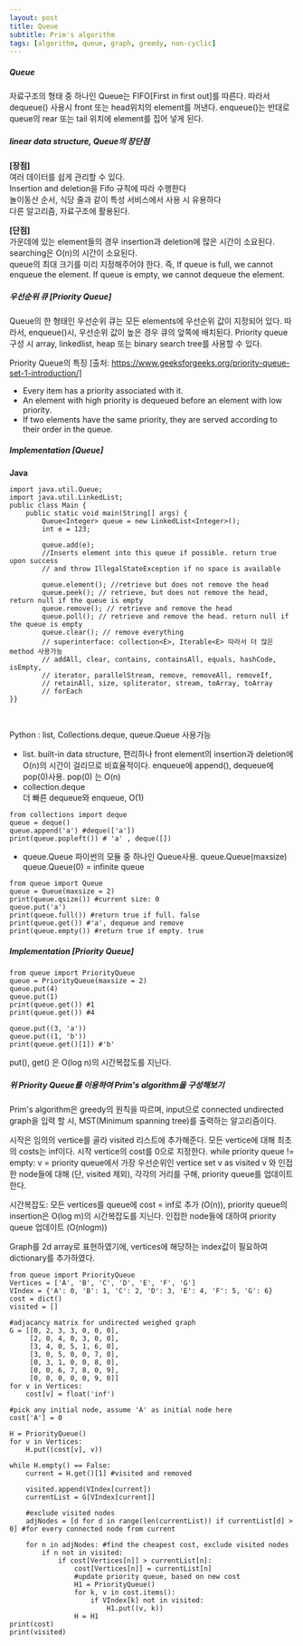 ```yaml
---
layout: post
title: Queue
subtitle: Prim's algorithm
tags: [algorithm, queue, graph, greedy, non-cyclic]
---
```

##### Queue
자료구조의 형태 중 하나인 Queue는 FIFO[First in first out]를 따른다. 따라서 dequeue() 사용시 front 또는 head위치의 element를 꺼낸다. enqueue()는 반대로 queue의 rear 또는 tail 위치에 element를 집어 넣게 된다.

##### linear data structure, Queue의 장단점
**[장점]**\
여러 데이터를 쉽게 관리할 수 있다.\
Insertion and deletion을 Fifo 규칙에 따라 수행한다\
놀이동산 순서, 식당 줄과 같이 특성 서비스에서 사용 시 유용하다\
다른 알고리즘, 자료구조에 활용된다.

**[단점]**\
가운데에 있는 element들의 경우 insertion과 deletion에 많은 시간이 소요된다.\
searching은 O(n)의 시간이 소요된다. \
queue의 최대 크기를 미리 지정해주어야 한다. 즉, If queue is full, we cannot enqueue the element. If queue is empty, we cannot dequeue the element.

##### 우선순위 큐 [Priority Queue] 
Queue의 한 형태인 우선순위 큐는 모든 elements에 우선순위 값이 지정되어 있다. 따라서, enqueue()시, 우선순위 값이 높은 경우 큐의 앞쪽에 배치된다. Priority queue 구성 시 array, linkedlist, heap 또는 binary search tree를 사용할 수 있다.

Priority Queue의 특징 [출처: https://www.geeksforgeeks.org/priority-queue-set-1-introduction/]
- Every item has a priority associated with it. 
- An element with high priority is dequeued before an element  with low priority. 
- If two elements have the same priority, they are served according to their order in the queue.

##### Implementation [Queue]
**Java**
```
import java.util.Queue;
import java.util.LinkedList;
public class Main {
    public static void main(String[] args) {
        Queue<Integer> queue = new LinkedList<Integer>();
        int e = 123;

        queue.add(e);
        //Inserts element into this queue if possible. return true upon success
        // and throw IllegalStateException if no space is available

        queue.element(); //retrieve but does not remove the head
        queue.peek(); // retrieve, but does not remove the head, return null if the queue is empty
        queue.remove(); // retrieve and remove the head
        queue.poll(); // retrieve and remove the head. return null if the queue is empty
        queue.clear(); // remove everything
        // superinterface: collection<E>, Iterable<E> 따라서 더 많은 method 사용가능
        // addAll, clear, contains, containsAll, equals, hashCode, isEmpty, 
        // iterator, parallelStream, remove, removeAll, removeIf, 
        // retainAll, size, spliterator, stream, toArray, toArray
        // forEach 
}}
```
<p>&nbsp;</p>
Python 
: list, Collections.deque, queue.Queue 사용가능

- list.
built-in data structure, 편리하나 front element의 insertion과 deletion에 O(n)의 시간이 걸리므로 비효율적이다. enqueue에 append(), dequeue에 pop(0)사용. pop(0) 는 O(n)
- collection.deque  
더 빠른 dequeue와 enqueue, O(1)
```
from collections import deque
queue = deque()
queue.append('a') #deque(['a'])
print(queue.popleft()) # 'a' , deque([])
```
- queue.Queue
파이썬의 모듈 중 하나인 Queue사용. queue.Queue(maxsize)
queue.Queue(0) = infinite queue
```
from queue import Queue
queue = Queue(maxsize = 2)
print(queue.qsize()) #current size: 0
queue.put('a')
print(queue.full()) #return true if full. false
print(queue.get()) #'a', dequeue and remove
print(queue.empty()) #return true if empty. true
```

##### Implementation [Priority Queue]
```
from queue import PriorityQueue
queue = PriorityQueue(maxsize = 2)
queue.put(4)
queue.put(1)
print(queue.get()) #1
print(queue.get()) #4

queue.put((3, 'a'))
queue.put((1, 'b'))
print(queue.get()[1]) #'b'
```
put(), get() 은 O(log n)의 시간복잡도를 지닌다.

##### 위 Priority Queue를 이용하여 Prim's algorithm을 구성해보기
Prim's algorithm은 greedy의 원칙을 따르며,
input으로 connected undirected graph을 입력 할 시, MST(Minimum spanning tree)를 출력하는 알고리즘이다.

시작은 임의의 vertice를 골라 visited 리스트에 추가해준다.
모든 vertice에 대해 최초의 costs는 inf이다.
시작 vertice의 cost를 0으로 지정한다.
while priority queue != empty:
    v = priority queue에서 가장 우선순위인 vertice
    set v as visited
    v 와 인접한 node들에 대해 (단, visited 제외),
    각각의 거리를 구해, priority queue를 업데이트한다. 

시간복잡도: 모든 vertices를 queue에 cost = inf로 추가 (O(n)), 
priority queue의 insertion은 O(log m)의 시간복잡도를 지닌다.
인접한 node들에 대하여 priority queue 업데이트 (O(nlogm))


Graph를 2d array로 표현하였기에, vertices에 해당하는 index값이 필요하여 dictionary를 추가하였다.

```
from queue import PriorityQueue
Vertices = ['A', 'B', 'C', 'D', 'E', 'F', 'G']
VIndex = {'A': 0, 'B': 1, 'C': 2, 'D': 3, 'E': 4, 'F': 5, 'G': 6}
cost = dict()
visited = []

#adjacancy matrix for undirected weighed graph
G = [[0, 2, 3, 3, 0, 0, 0],
     [2, 0, 4, 0, 3, 0, 0],
     [3, 4, 0, 5, 1, 6, 0],
     [3, 0, 5, 0, 0, 7, 0],
     [0, 3, 1, 0, 0, 8, 0],
     [0, 0, 6, 7, 8, 0, 9],
     [0, 0, 0, 0, 0, 9, 0]]
for v in Vertices:
    cost[v] = float('inf')

#pick any initial node, assume 'A' as initial node here
cost['A'] = 0

H = PriorityQueue()
for v in Vertices:
    H.put((cost[v], v))

while H.empty() == False:
    current = H.get()[1] #visited and removed

    visited.append(VIndex[current])
    currentList = G[VIndex[current]]

    #exclude visited nodes
    adjNodes = [d for d in range(len(currentList)) if currentList[d] > 0] #for every connected node from current

    for n in adjNodes: #find the cheapest cost, exclude visited nodes
        if n not in visited:
            if cost[Vertices[n]] > currentList[n]:
                cost[Vertices[n]] = currentList[n]
                #update priority queue, based on new cost
                H1 = PriorityQueue()
                for k, v in cost.items():
                    if VIndex[k] not in visited:
                        H1.put((v, k))
                H = H1
print(cost)
print(visited)

        
```